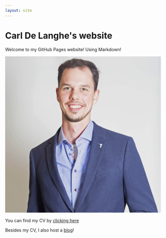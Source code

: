 ```yaml
---
layout: site
---
```

# Carl De Langhe's website
Welcome to my GitHub Pages website!
Using Markdown!

![This is a picture of me](images/CarlDeLanghe.jpg)


You can find my CV by [clicking here](cv)

Besides my CV, I also host a [blog](blog/_posts)!
